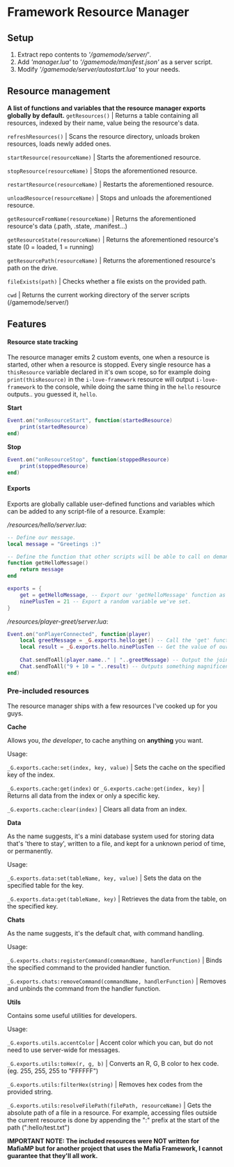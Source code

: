 # Framework Resource Manager
## Setup


1. Extract repo contents to *'/gamemode/server/'*.
2. Add *'manager.lua'* to *'/gamemode/manifest.json'* as a server script.
3. Modify *'/gamemode/server/autostart.lua'* to your needs.

## Resource management
**A list of functions and variables that the resource manager exports globally by default.**
`getResources()` | Returns a table containing all resources, indexed by their name, value being the resource's data.

`refreshResources()` | Scans the resource directory, unloads broken resources, loads newly added ones.

`startResource(resourceName)` | Starts the aforementioned resource.

`stopResource(resourceName)` | Stops the aforementioned resource.

`restartResource(resourceName)` | Restarts the aforementioned resource.

`unloadResource(resourceName)` | Stops and unloads the aforementioned resource.


`getResourceFromName(resourceName)` | Returns the aforementioned resource's data (.path, .state, .manifest...)

`getResourceState(resourceName)` | Returns the aforementioned resource's state (0 = loaded, 1 = running)

`getResourcePath(resourceName)` | Returns the aforementioned resource's path on the drive.


`fileExists(path)` | Checks whether a file exists on the provided path.

`cwd` | Returns the current working directory of the server scripts (/gamemode/server/)

## Features
#### Resource state tracking
The resource manager emits 2 custom events, one when a resource is started, other when a resource is stopped.
Every single resource has a `thisResource` variable declared in it's own scope, so for example doing `print(thisResource)` in the `i-love-framework` resource will output `i-love-framework` to the console, while doing the same thing in the `hello` resource outputs.. you guessed it, `hello`.

**Start**
```lua
Event.on("onResourceStart", function(startedResource)
	print(startedResource)
end)
```

**Stop**
```lua
Event.on("onResourceStop", function(stoppedResource)
	print(stoppedResource)
end)
```

#### Exports
Exports are globally callable user-defined functions and variables which can be added to any script-file of a resource.
Example:

*/resources/hello/server.lua*:
```lua
-- Define our message.
local message = "Greetings :)"

-- Define the function that other scripts will be able to call on demand.
function getHelloMessage()
	return message
end

exports = {
	get = getHelloMessage, -- Export our 'getHelloMessage' function as 'get'
	ninePlusTen = 21 -- Export a random variable we've set.
}
```
*/resources/player-greet/server.lua*:
```lua
Event.on("onPlayerConnected", function(player)
	local greetMessage = _G.exports.hello:get() -- Call the 'get' function (method) from the 'hello' resource.
	local result = _G.exports.hello.ninePlusTen -- Get the value of our exported variable 'ninePlusTen'
	
	Chat.sendToAll(player.name.." | "..greetMessage) -- Output the joined player's name and greet message to chat.
	Chat.sendToAll("9 + 10 = "..result) -- Outputs something magnificent to chat.
end)
```

### Pre-included resources
The resource manager ships with a few resources I've cooked up for you guys.


**Cache**

Allows you, *the developer*, to cache anything on **anything** you want.

Usage:

`_G.exports.cache:set(index, key, value)` | Sets the cache on the specified key of the index.

`_G.exports.cache:get(index)` or `_G.exports.cache:get(index, key)` | Returns all data from the index or only a specific key.

`_G.exports.cache:clear(index)` | Clears all data from an index.


**Data**

As the name suggests, it's a mini database system used for storing data that's 'there to stay', written to a file, and kept for a unknown period of time, or permanently.

Usage:

`_G.exports.data:set(tableName, key, value)` | Sets the data on the specified table for the key.

`_G.exports.data:get(tableName, key)` | Retrieves the data from the table, on the specified key.


**Chats**

As the name suggests, it's the default chat, with command handling.

Usage:

`_G.exports.chats:registerCommand(commandName, handlerFunction)` | Binds the specified command to the provided handler function.

`_G.exports.chats:removeCommand(commandName, handlerFunction)` | Removes and unbinds the command from the handler function.


**Utils**

Contains some useful utilities for developers.

Usage:

`_G.exports.utils.accentColor` | Accent color which you can, but do not need to use server-wide for messages.

`_G.exports.utils:toHex(r, g, b)` | Converts an R, G, B color to hex code. (eg. 255, 255, 255 to "FFFFFF")

`_G.exports.utils:filterHex(string)` | Removes hex codes from the provided string.

 `_G.exports.utils:resolveFilePath(filePath, resourceName)` | Gets the absolute path of a file in a resource. For example, accessing files outside the current resource is done by appending the ":" prefix at the start of the path (":hello/test.txt")

**IMPORTANT NOTE: The included resources were NOT written for MafiaMP but for another project that uses the Mafia Framework, I cannot guarantee that they'll all work.**
